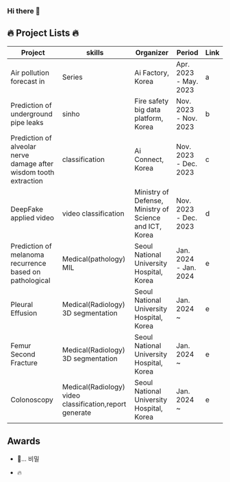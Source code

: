 ### Hi there 👋


## 🔥 Project Lists 🔥
| Project | skills | Organizer | Period | Link |
|---------|----------------|-----------|--------|----|
| Air pollution forecast in | Series | Ai Factory, Korea | Apr. 2023 - May. 2023 | a |
| Prediction of underground pipe leaks| sinho | Fire safety big data platform, Korea | Nov. 2023 - Nov. 2023 | b |
| Prediction of alveolar nerve damage after wisdom tooth extraction|classification | Ai Connect, Korea | Nov. 2023 - Dec. 2023 | c |
| DeepFake applied video | video classification | Ministry of Defense, Ministry of Science and ICT, Korea | Nov. 2023 - Dec. 2023 | d |
| Prediction of melanoma recurrence based on pathological | Medical(pathology) MIL | Seoul National University Hospital, Korea | Jan. 2024 - Jan. 2024 | e |
| Pleural Effusion | Medical(Radiology) 3D segmentation | Seoul National University Hospital, Korea | Jan. 2024 ~  | e |
| Femur Second Fracture | Medical(Radiology) 3D segmentation | Seoul National University Hospital, Korea | Jan. 2024 ~ | e |
| Colonoscopy | Medical(Radiology) video classification,report generate | Seoul National University Hospital, Korea | Jan. 2024 ~ | e |
## Awards
- 🤔... 비밀

- 🔥
<!--
**jjunstone7/jjunstone7** is a ✨ _special_ ✨ repository because its `README.md` (this file) appears on your GitHub profile.

Here are some ideas to get you started:
Here is an example of using emojis in GitHub Markdown:

- :smile: This project makes me happy!
- :computer: Working on coding projects.
- :bulb: Got a new idea for a project!
- :rocket: Ready to launch the new version!

- 🔭 I’m currently working on ...
- 🌱 I’m currently learning ...
- 👯 I’m looking to collaborate on ...
- 🤔 I’m looking for help with ...
- 💬 Ask me about ...
- 📫 How to reach me: ...
- 😄 Pronouns: ...
- ⚡ Fun fact: ...
-->
